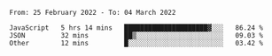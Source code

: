 <!--START_SECTION:waka-->

```text
From: 25 February 2022 - To: 04 March 2022

JavaScript   5 hrs 14 mins   █████████████████████▓░░░   86.24 %
JSON         32 mins         ██▒░░░░░░░░░░░░░░░░░░░░░░   09.03 %
Other        12 mins         █░░░░░░░░░░░░░░░░░░░░░░░░   03.42 %
```

<!--END_SECTION:waka-->
